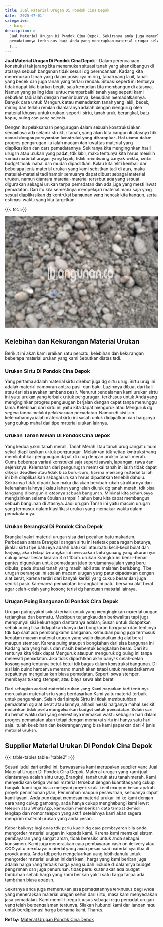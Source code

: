 ```yaml
---
title: Jual Material Urugan Di Pondok Cina Depok
date: '2025-07-01'
categories:
  - harga
description: >-
  Jual Material Urugan Di Pondok Cina Depok. Sekiranya anda juga memerlukan jasa
  pemadatannya terkhusus bagi Anda yang menerapkan material urugan selain dari
  s...
---
```


**Jual Material Urugan Di Pondok Cina Depok** – Dalam perencanaan konstruksi tak jarang kita menemukan situasi tanah yang akan dibangun di atasnya sebuah bangunan tidak sesuai dg perencanaan. Kadang kita menemukan tanah yang dalam posisinya miring, tanah yang labil, tanah yang becek dan juga tanah yang terlalu rendah. Situasi seperti ini tentunya tidak dapat kita biarkan begitu saja kemudian kita membangun di atasnya. Namun yang paling ideal untuk memperbaiki tanah yang seperti kami sebutkan tadi ialah dengan menimbunnya, kemudian memadatkannya. Banyak cara untuk Menguruk atau memadatkan tanah yang labil, becek, miring dan terlalu rendah diantaranya adalah dengan mengurug oleh material khusus untuk urukan, seperti; sirtu, tanah uruk, berangkal, batu kapur, puing dan yang sejenis.

Dengan itu pelaksanaan pengurugan dalam sebuah konstruksi akan senantiasa ada selama struktur tanah, yang akan kita bangun di atasnya tdk sesuai dengan persyaratan konstruksi yang diharapkan. Hal utama dalam progres pengurugan itu ialah macam dan kwalitas material yang diaplikasikan dan cara pemadatannya. Sekiranya kita menginginkan hasil urugan atau urukan yang padat, tdk labil, maka tentunya kita harus memilih variasi material urugan yang layak, tidak membuang banyak waktu, serta budget tidak mahal dan mudah dipadatkan. Kalau kita teliti kembali dari beberapa jenis material urukan yang kami sebutkan tadi di atas, maka material-material tadi hampir semuanya dapat dibuat sebagai material urukan. namun diantara material-material tersebut ada yang sesuai digunakan sebagai urukan tanpa pemadatan dan ada juga yang mesti lewat pemadatan. Dari itu kita semestinya mempelajari material mana saja yang sesuai diaplikasikan dg kontruksi bangunan yang hendak kita bangun, serta estimasi waktu yang kita targetkan.

{{< toc >}}

![Jual Material Urugan Di Pondok Cina Depok](/images/jual-urugan-22.png)

## Kelebihan dan Kekurangan Material Urukan

Berikut ini akan kami uraikan satu persatu, kelebihan dan kekurangan beberapa material urukan yang kami Sebutkan diatas tadi.

### Urukan Sirtu Di Pondok Cina Depok

Yang pertama adalah material sirtu disebut juga dg sirtu urug. Sirtu urug ini adalah material campuran antara pasir dan batu. Lazimnya dibuat dari kali atau dari sisa ayakan tambang pasir. Menurut pengalaman kami urukan sirtu ini yaitu urukan yang terbaik untuk pengurugan, terkhusus untuk Anda yang menginginkan progres pengurugan berjalan dengan cepat tanpa menunggu lama. Kelebihan dari sirtu ini yaitu kita dapat menguruk atau Menguruk dg segera tanpa melalui pelaksanaan pemadatan. Namun di sisi lain kelemahannya ialah material sirtu ini susah untuk didapatkan dan harganya yang cukup mahal dari tipe material urukan lainnya.

### Urukan Tanah Merah Di Pondok Cina Depok

Yang kedua yakni tanah merah. Tanah Merah atau tanah urug sangat umum sekali diaplikasikan untuk pengurugan. Melainkan tdk setiap kontruksi yang membutuhkan pengurugan dapat di urug dengan urukan tanah merah. Cuma beberapa variasi konstruksi saja seperti sawah, lapangan, rawa dan sejenisnya. Kelemahan dari pengurugan memakai tanah ini ialah tidak dapat dikejar deadline atau tidak bisa buru-buru, karena memang material tanah ini bila diaplikasikan sebagai urukan harus dipadatkan terlebih dahulu. Sekiranya tidak dipadatkan maka dia akan berubah-ubah strukturnya dan kelemahan lainnya jikalau lahan yang telah diuruk dg tanah merah, tdk bisa langsung dibangun di atasnya sebuah bangunan. Minimal kita seharusnya mengizinkan selama 6bulan sampai 1 tahun baru kita dapat membangun sebuah bangunan di atasnya. Jadi urugan Tanah ini yaitu macam urugan yang termasuk dalam klasifikasi urukan yang memakan waktu dalam pemakaiannya.

### Urukan Berangkal Di Pondok Cina Depok

Brangkal yakni material urugan sisa dari pecahan batu makadam. Perbedaan antara Brangkal dengan sirtu ini terletak pada ragam batunya, jikalau sirtu tipe batu nya adalah batu kali atau batu kecil-kecil bulat dan lonjong, akan tetapi berangkal ini merupakan batu gunung yang ukurannya cukup besar besar kisaran 3 sd 10cm. urukan Brangkal ini benar-benar pantas digunakan untuk pemadatan jalan terutamanya jalan yang baru dibuka, pada situasi tanah yang masih labil atau malahan berlubang. Tipe urugan berangkal ini adalah macam urugan yang patut dipadatkan dengan alat berat, karena terdiri dari banyak kerikil yang cukup besar dan juga sedikit pasir. Karenanya pemadatan berangkal ini patut bersama alat berat agar celah-celah yang kosong terisi dg hancuran material lainnya.

### Urugan Puing Bangunan Di Pondok Cina Depok

Urugan puing yakni solusi terbaik untuk yang menginginkan material urugan terjangkau dan bermutu. Meskipun terjangkau dan berkwalitas tapi juga mempunyai sisi kekurangan diantaranya adalah; Susah untuk didapatkan sebab puing bisa didapatkan hanya dari bongkaran bangunan dan tentunya tdk tiap saat ada pembongkaran bangunan. Kemudian puing juga termasuk kedalam macam material urugan yang wajib dipadatkan dg alat berat maupun stemper. Karena puing ataupun bongkahan dari sisa bangunan ini Kadang ada yang halus dan masih berbentuk bongkahan besar. Dari itu tentunya kita tidak dapat Menguruk ataupun menguruk dg puing ini tanpa melewati pemadatan. Jika tidak dipadatkan akan banyak celah-celah kosong yang tentunya betul-betul tdk bagus dalam konstruksi bangunan. Di sisi lain puing harganya memang murah akan tetapi untuk memadatkannya sepatutnya mengeluarkan biaya pemadatan. Seperti sewa stemper, membayar tukang stemper, atau biaya sewa alat berat.

Dari sebagian variasi material urukan yang Kami paparkan tadi tentunya merupakan material sirtu yang berdasarkan Kami yaitu material terbaik untuk pengurukan. Selain dari simple Sirtu ini tidak membutuhkan pemadatan dg alat berat atau lainnya, alhasil meski harganya mahal sedikit melainkan tidak perlu mengeluarkan budget untuk pemadatan. Selain dari itu hemat waktu dari yang semestinya memakan waktu sebagian hari dalam progres pemadatan akan tetapi dengan memakai sirtu ini hanya satu hari saja. Itulah kelebihan dan kekurangan yang bisa kami paparkan dari 4 jenis material urukan.

## Supplier Material Urukan Di Pondok Cina Depok

{{< table-tables table="table2" >}}

Sesuai judul dari artikel ini, bahwasanya kami merupakan supplier yang Jual Material Urugan Di Pondok Cina Depok. Material urugan yang kami jual diantaranya adalah sirtu urug, Brangkal, tanah uruk atau tanah merah. Kami menyediakan ketiga variasi material tersebut dengan kuantitas yang cukup banyak, kami juga biasa melayani proyek skala kecil maupun besar apakah proyek penimbunan jalan, Perumahan maupun pesawahan, semuanya dapat kami layani. Anda pun dapat memesan material urukan ini ke kami dengan cara yang cukup gampang, anda hanya cukup menghubungi kami lewat telepon atau WhatsApp, kemudian memberikan data tempat domisili lengkap dan nomor telepon yang aktif, setelahnya kami akan segera mengirim material urukan yang anda pesan.

Kabar baiknya lagi anda tdk perlu kuatir dg cara pembayaran bila anda mengorder material urugan ini kepada kami. Karena kami memakai sistem pembayaran yang sangat aman, tidak beresiko untuk anda sebagai konsumen. Kami juga menerapkan cara pembayaran cash on delivery atau COD yaitu membayar material yang anda pesan saat material nya tiba di proyek anda. Anda tdk perlu mengeluarkan uang lebih dahulu untuk mengorder material urukan ini dari kami, harga yang kami berikan juga adalah harga yang terbaik harga yang sudah include di dalamnya budget pengiriman dan juga penurunan. tidak perlu kuatir akan ada budget tambahan sebab harga yang kami berikan yakni satu harga tanpa ada tambahan biaya apapun.

Sekiranya anda juga memerlukan jasa pemadatannya terkhusus bagi Anda yang menerapkan material urugan selain dari sirtu, maka kami menyediakan jasa pemadatan. Kami memiliki regu khusus sebagai regu pemadat urugan yang telah berpengalaman tentunya. Silakan hubungi kami dan jangan ragu untuk berdiplomasi harga bersama kami. Thanks.

**Ref by:** [Material Urugan Pondok Cina Depok](https://id.wikipedia.org/wiki/Material)
